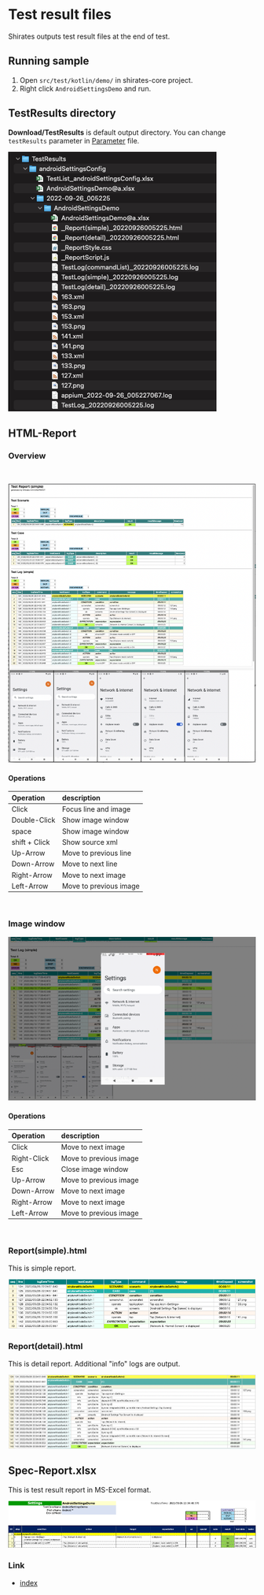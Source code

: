 # Test result files

Shirates outputs test result files at the end of test.

## Running sample

1. Open `src/test/kotlin/demo/` in shirates-core project.
2. Right click `AndroidSettingsDemo` and run.

## TestResults directory

**Download/TestResults** is default output directory. You can change `testResults` parameter
in [Parameter](../parameter/parameters.md) file.

![](../../_images/test_results.png)

## HTML-Report

### Overview

<br>

![](../_images/report1.png)

#### Operations

| Operation     | description            |
|:--------------|:-----------------------|
| Click         | Focus line and image   |
| Double-Click  | Show image window      |
| space         | Show image window      |
| shift + Click | Show source xml        |
| Up-Arrow      | Move to previous line  |
| Down-Arrow    | Move to next line      |
| Right-Arrow   | Move to next image     |
| Left-Arrow    | Move to previous image |

<br>

### Image window

![](../_images/report1_zoomup_image.png)

#### Operations

| Operation    | description            |
|:-------------|:-----------------------|
| Click        | Move to next image     |
| Right-Click  | Move to previous image |
| Esc          | Close image window     |
| Up-Arrow     | Move to previous image |
| Down-Arrow   | Move to next image     |
| Right-Arrow  | Move to next image     |
| Left-Arrow   | Move to previous image |

<br>

### Report(simple).html

This is simple report.

![](../_images/report(simple).png)

### Report(detail).html

This is detail report. Additional "info" logs are output.

![](../_images/report(detail).png)

## Spec-Report.xlsx

This is test result report in MS-Excel format.

![](../_images/spec-report.png)

### Link

- [index](../../index.md)
